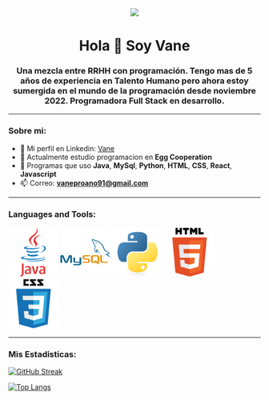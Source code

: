 <div id="header" align="center">
  <img src="https://media.giphy.com/media/L1R1tvI9svkIWwpVYr/giphy.gif" width="400" />
  <h1 align="center"> Hola 👋 Soy Vane</h1>
  <h3 align="center"> Una mezcla entre RRHH con programación. Tengo mas de 5 años de experiencia en Talento Humano pero ahora estoy sumergida en el mundo de la       programación desde noviembre 2022. Programadora Full Stack en desarrollo. 
  </h3>
</div>



---

### Sobre mi:

- 🔭 Mi perfil en Linkedin: [Vane](https://www.linkedin.com/in/vanessa-proa%C3%B1o-acebo-0478a075/)
- 🌱 Actualmente estudio programacion en **Egg Cooperation**
- 💬 Programas que uso **Java**, **MySql**, **Python**, **HTML**, **CSS**, **React**, **Javascript**
- 📫 Correo: **vaneproano91@gmail.com**

---
<div align="left">
<h3> Languages and Tools:</h3>
  <div>
  <img src="https://github.com/devicons/devicon/blob/master/icons/java/java-original-wordmark.svg" title="Java" alt="Java" width="100" height="100/>"/>
  <img src= "https://github.com/devicons/devicon/blob/master/icons/mysql/mysql-original-wordmark.svg" title ="MySQL" alt="MySQL" width="100" height="100/>"/>
  <img src= "https://github.com/devicons/devicon/blob/master/icons/python/python-original.svg" title="Python" alt="Pythpn" width="100" height="100/>"/>
  <img src= "https://github.com/devicons/devicon/blob/master/icons/html5/html5-original-wordmark.svg" title="HTML" alt="HTML" widht="100" height="100/>"/>
  <img src= "https://github.com/devicons/devicon/blob/master/icons/css3/css3-original-wordmark.svg" title="CSS" alt="CSS" widht="100" height="100/>"/>
  </div>
</div>

---

### Mis Estadisticas:

[![GitHub Streak](https://streak-stats.demolab.com?user=mishka911&theme=cobalt&hide_border=true&locale=es&date_format=j%20M%5B%20Y%5D)](https://git.io/streak-stats)

[![Top Langs](https://github-readme-stats.vercel.app/api/top-langs/?username=mishka911)](https://github.com/anuraghazra/github-readme-stats)
